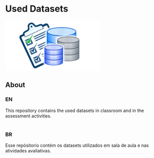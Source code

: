 
<h1>Used Datasets</h1>


<img src="doc_imgs/dataset.png" width="300"/><br>

<h2 id = 'description'> About</h2>


<h3>EN</h3>

This repository contains the used datasets in classroom and in the assessment activities.<br><br>

<h3>BR</h3>
Esse repósitorio contém os datasets utilizados em sala de aula e nas atividades avaliativas.